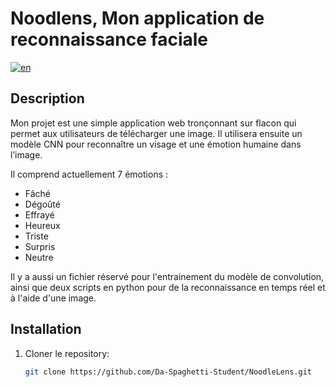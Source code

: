 # Noodlens, Mon application de reconnaissance faciale

[![en](https://img.shields.io/badge/lang-en-red.svg)](https://github.com/Da-Spaghetti-Student/NoodleLens/edit/main/README.md)

## Description
Mon projet est une simple application web tronçonnant sur flacon qui permet aux utilisateurs de télécharger une image. Il utilisera ensuite un modèle CNN pour reconnaître un visage et une émotion humaine dans l’image. 

Il comprend actuellement 7 émotions :
- Fâché
- Dégoûté
- Effrayé
- Heureux
- Triste
- Surpris
- Neutre

Il y a aussi un fichier réservé pour l'entrainement du modèle de convolution, ainsi que deux scripts en python pour de la reconnaissance en temps réel et à l'aide d'une image. 

## Installation
1. Cloner le repository:
   ```bash
   git clone https://github.com/Da-Spaghetti-Student/NoodleLens.git
